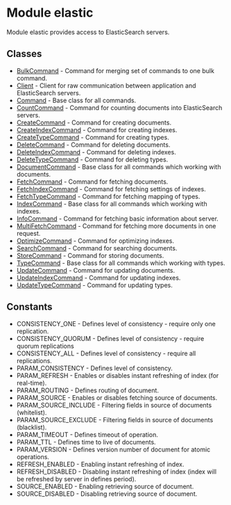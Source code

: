 # Module elastic
Module elastic provides access to ElasticSearch servers.

## Classes
* [BulkCommand](bulk_command.md) - Command for merging set of commands to one bulk command.
* [Client](client.md) - Client for raw communication between application and ElasticSearch servers.
* [Command](command.md) - Base class for all commands.
* [CountCommand](count_command.md) - Command for counting documents into ElasticSearch servers.
* [CreateCommand](create_command.md) - Command for creating documents.
* [CreateIndexCommand](create_index_command.md) - Command for creating indexes.
* [CreateTypeCommand](create_type_command.md) - Command for creating types.
* [DeleteCommand](delete_command.md) - Command for deleting documents.
* [DeleteIndexCommand](delete_index_command.md) - Command for deleting indexes.
* [DeleteTypeCommand](delete_type_command.md) - Command for deleting types.
* [DocumentCommand](document_command.md) - Base class for all commands which working with documents.
* [FetchCommand](fetch_command.md) - Command for fetching documents.
* [FetchIndexCommand](fetch_index_command.md) - Command for fetching settings of indexes.
* [FetchTypeCommand](fetch_type_command.md) - Command for fetching mapping of types.
* [IndexCommand](index_command.md) - Base class for all commands which working with indexes.
* [InfoCommand](info_command.md) - Command for fetching basic information about server.
* [MultiFetchCommand](multi_fetch_command.md) - Command for fetching more documents in one request.
* [OptimizeCommand](optimize_command.md) - Command for optimizing indexes.
* [SearchCommand](search_command.md) - Command for searching documents.
* [StoreCommand](store_command.md) - Command for storing documents.
* [TypeCommand](type_command.md) - Base class for all commands which working with types.
* [UpdateCommand](update_command.md) - Command for updating documents.
* [UpdateIndexCommand](update_index_command.md) - Command for updating indexes.
* [UpdateTypeCommand](update_type_command.md) - Command for updating types.

## Constants
* CONSISTENCY_ONE - Defines level of consistency - require only one replication.
* CONSISTENCY_QUORUM - Defines level of consistency - require quorum replications
* CONSISTENCY_ALL - Defines level of consistency - require all replications.
* PARAM_CONSISTENCY - Defines level of consistency.
* PARAM_REFRESH - Enables or disables instant refreshing of index (for real-time).
* PARAM_ROUTING - Defines routing of document.
* PARAM_SOURCE - Enables or disables fetching source of documents.
* PARAM_SOURCE_INCLUDE - Filtering fields in source of documents (whitelist).
* PARAM_SOURCE_EXCLUDE - Filtering fields in source of documents (blacklist).
* PARAM_TIMEOUT - Defines timeout of operation.
* PARAM_TTL - Defines time to live of documents.
* PARAM_VERSION - Defines version number of document for atomic operations.
* REFRESH_ENABLED - Enabling instant refreshing of index.
* REFRESH_DISABLED - Disabling instant refreshing of index (index will be refreshed by server in defines period).
* SOURCE_ENABLED - Enabling retrieving source of document.
* SOURCE_DISABLED - Disabling retrieving source of document.
